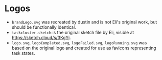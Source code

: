 # Logos


* `brandLogo.svg` was recreated by dustin and is not Eli's original work, but should be functionally identical.
* `taskcluster.sketch` is the original sketch file by Eli, visible at https://sketch.cloud/s/3KgYj.
* `logo.svg`, `logoCompleted.svg`, `logoFailed.svg`, `logoRunning.svg` was based on the original logo and created for use as favicons representing task states.
